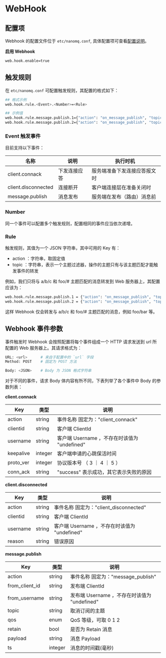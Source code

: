 # WebHook



## 配置项

Webhook 的配置文件位于 `etc/nanomq.conf`, 具体配置项可查看[配置说明](../config-description/v014.md)。

**启用 Webhook**

```bash
web.hook.enable=true
```

## 触发规则

在 `etc/nanomq.conf` 可配置触发规则，其配置的格式如下：

```bash
## 格式示例
web.hook.rule.<Event>.<Number>=<Rule>

## 示例值
web.hook.rule.message.publish.1={"action": "on_message_publish", "topic": "a/b/c"}
web.hook.rule.message.publish.2={"action": "on_message_publish", "topic": "foo/#"}
```

### Event 触发事件

目前支持以下事件：

| 名称                | 说明         | 执行时机                     |
| ------------------- | ------------ | ---------------------------- |
| client.connack      | 下发连接应答 | 服务端准备下发连接应答报文时 |
| client.disconnected | 连接断开     | 客户端连接层在准备关闭时     |
| message.publish     | 消息发布     | 服务端在发布（路由）消息前   |

### Number

同一个事件可以配置多个触发规则，配置相同的事件应当依次递增。

### Rule

触发规则，其值为一个 JSON 字符串，其中可用的 Key 有：

- action ：字符串，取固定值
- topic ：字符串，表示一个主题过滤器，操作的主题只有与该主题匹配才能触发事件的转发

例如，我们只将与 a/b/c 和 foo/# 主题匹配的消息转发到 Web 服务器上，其配置应该为：

```bash
web.hook.rule.message.publish.1 = {"action": "on_message_publish", "topic": "a/b/c"}
web.hook.rule.message.publish.2 = {"action": "on_message_publish", "topic": "foo/#"}
```

这样 Webhook 仅会转发与 a/b/c 和 foo/# 主题匹配的消息，例如 foo/bar 等。

## Webhook 事件参数

事件触发时 Webhook 会按照配置将每个事件组成一个 HTTP 请求发送到 url 所配置的 Web 服务器上。其请求格式为：

```bash
URL: <url>      # 来自于配置中的 `url` 字段
Method: POST    # 固定为 POST 方法

Body: <JSON>    # Body 为 JSON 格式字符串
```

对于不同的事件，请求 Body 体内容有所不同，下表列举了各个事件中 Body 的参数列表：

**client.connack**

| Key       | 类型    | 说明                                        |
| --------- | ------- | ------------------------------------------- |
| action    | string  | 事件名称 固定为："client_connack"           |
| clientid  | string  | 客户端 ClientId                             |
| username  | string  | 客户端 Username ，不存在时该值为 "undefined" |
| keepalive | integer | 客户端申请的心跳保活时间                    |
| proto_ver | integer | 协议版本号 （ 3 ｜ 4 ｜ 5 ）                  |
| conn_ack  | string  | "success" 表示成功，其它表示失败的原因      |

**client.disconnected**

| Key      | 类型   | 说明                                        |
| -------- | ------ | ------------------------------------------- |
| action   | string | 事件名称 固定为："client_disconnected"      |
| clientid | string | 客户端 ClientId                             |
| username | string | 客户端 Username ，不存在时该值为 "undefined" |
| reason   | string | 错误原因                                    |

**message.publish**

| Key            | 类型    | 说明                                        |
| -------------- | ------- | ------------------------------------------- |
| action         | string  | 事件名称 固定为："message_publish"          |
| from_client_id | string  | 发布端 ClientId                             |
| from_username  | string  | 发布端 Username ，不存在时该值为 "undefined" |
| topic          | string  | 取消订阅的主题                              |
| qos            | enum    | QoS 等级，可取 0 1 2                        |
| retain         | bool    | 是否为 Retain 消息                          |
| payload        | string  | 消息 Payload                                |
| ts             | integer | 消息的时间戳(毫秒)                          |